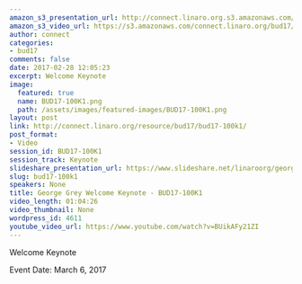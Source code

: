 ```yaml
---
amazon_s3_presentation_url: http://connect.linaro.org.s3.amazonaws.com/bud17/Presentations/BUD17-100K1.pdf
amazon_s3_video_url: https://s3.amazonaws.com/connect.linaro.org/bud17/Videos/Monday/George%20Grey%20Welcome%20Keynote%20-%20BUD17-100K1.mp4
author: connect
categories:
- bud17
comments: false
date: 2017-02-28 12:05:23
excerpt: Welcome Keynote
image:
  featured: true
  name: BUD17-100K1.png
  path: /assets/images/featured-images/BUD17-100K1.png
layout: post
link: http://connect.linaro.org/resource/bud17/bud17-100k1/
post_format:
- Video
session_id: BUD17-100K1
session_track: Keynote
slideshare_presentation_url: https://www.slideshare.net/linaroorg/george-grey-welcome-keynote-bud17100k1
slug: bud17-100k1
speakers: None
title: George Grey Welcome Keynote - BUD17-100K1
video_length: 01:04:26
video_thumbnail: None
wordpress_id: 4611
youtube_video_url: https://www.youtube.com/watch?v=BUikAFy21ZI
---
```


Welcome Keynote

Event Date: March 6, 2017